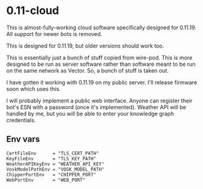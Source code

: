 # 0.11-cloud

This is almost-fully-working cloud software specifically designed for 0.11.19. All support for newer bots is removed.

This is designed for 0.11.19, but older versions should work too.

This is essentially just a bunch of stuff copied from wire-pod. This is more designed to be run as server software rather than software meant to be run on the same network as Vector. So, a bunch of stuff is taken out.

I have gotten it working with 0.11.19 on my public server. I'll release firmware soon which uses this.

I will probably implement a public web interface. Anyone can register their bot's ESN with a password (once it's implemented). Weather API will be handled by me, but you will be able to enter your knowledge graph credentials.

## Env vars

```
CertFileEnv      = "TLS_CERT_PATH"
KeyFileEnv       = "TLS_KEY_PATH"
WeatherAPIKeyEnv = "WEATHER_API_KEY"
VoskModelPathEnv = "VOSK_MODEL_PATH"
ChipperPortEnv   = "CHIPPER_PORT"
WebPortEnv       = "WEB_PORT"
```